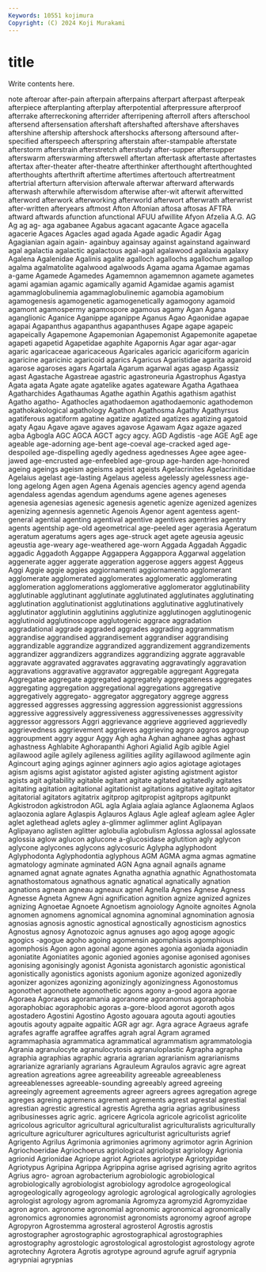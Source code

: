 ```yaml
---
Keywords: 10551 kojimura
Copyright: (C) 2024 Koji Murakami
---
```


# title

Write contents here.



note afteroar after-pain afterpain afterpains afterpart
afterpast afterpeak afterpiece afterplanting afterplay afterpotential afterpressure afterproof afterrake afterreckoning
afterrider afterripening afterroll afters afterschool aftersend aftersensation aftershaft aftershafted aftershave
aftershaves aftershine aftership aftershock aftershocks aftersong aftersound after-specified afterspeech afterspring
afterstain after-stampable afterstate afterstorm afterstrain afterstretch afterstudy after-supper aftersupper afterswarm
afterswarming afterswell aftertan aftertask aftertaste aftertastes aftertax after-theater after-theatre afterthinker
afterthought afterthoughted afterthoughts afterthrift aftertime aftertimes aftertouch aftertreatment aftertrial afterturn
aftervision afterwale afterwar afterward afterwards afterwash afterwhile afterwisdom afterwise after-wit
afterwit afterwitted afterword afterwork afterworking afterworld afterwort afterwrath afterwrist after-written
afteryears aftmost Afton Aftonian aftosa aftosas AFTRA aftward aftwards afunction
afunctional AFUU afwillite Afyon Afzelia A.G. AG Ag ag ag-
aga agabanee Agabus agacant agacante Agace agacella agacerie Agaces Agacles
agad agada Agade agadic Agadir Agag Agagianian again again- againbuy
againsay against againstand againward agal agalactia agalactic agalactous agal-agal agalawood
agalaxia agalaxy Agalena Agalenidae Agalinis agalite agalloch agallochs agallochum agallop
agalma agalmatolite agalwood agalwoods Agama agama Agamae agamas a-game Agamede
Agamedes Agamemnon agamemnon agamete agametes agami agamian agamic agamically agamid
Agamidae agamis agamist agammaglobulinemia agammaglobulinemic agamobia agamobium agamogenesis agamogenetic agamogenetically
agamogony agamoid agamont agamospermy agamospore agamous agamy Agan Agana aganglionic
Aganice Aganippe aganippe Aganus Agao Agaonidae agapae agapai Agapanthus agapanthus
agapanthuses Agape agape agapeic agapeically Agapemone Agapemonian Agapemonist Agapemonite agapetae
agapeti agapetid Agapetidae agaphite Agapornis Agar agar agar-agar agaric agaricaceae
agaricaceous Agaricales agaricic agariciform agaricin agaricine agaricinic agaricoid agarics Agaricus
Agaristidae agarita agaroid agarose agaroses agars Agartala Agarum agarwal agas
agasp Agassiz agast Agastache Agastreae agastric agastroneuria Agastrophus Agastya Agata
agata Agate agate agatelike agates agateware Agatha Agathaea Agatharchides Agathaumas
Agathe agathin Agathis agathism agathist Agatho agatho- Agathocles agathodaemon agathodaemonic
agathodemon agathokakological agathology Agathon Agathosma Agathy Agathyrsus agatiferous agatiform agatine
agatize agatized agatizes agatizing agatoid agaty Agau Agave agave agaves
agavose Agawam Agaz agaze agazed agba Agbogla AGC AGCA AGCT
agcy agcy. AGD Agdistis -age AGE AgE age ageable age-adorning
age-bent age-coeval age-cracked aged age-despoiled age-dispelling agedly agedness agednesses Agee
agee agee-jawed age-encrusted age-enfeebled age-group age-harden age-honored ageing ageings ageism
ageisms ageist ageists Agelacrinites Agelacrinitidae Agelaius agelast age-lasting Agelaus ageless
agelessly agelessness age-long agelong Agen agen Agena Agenais agencies agency
agend agenda agendaless agendas agendum agendums agene agenes ageneses agenesia
agenesias agenesic agenesis agenetic agenize agenized agenizes agenizing agennesis agennetic
Agenois Agenor agent agentess agent-general agential agenting agentival agentive agentives
agentries agentry agents agentship age-old ageometrical age-peeled ager agerasia Ageratum
ageratum ageratums agers ages age-struck aget agete ageusia ageusic ageustia
age-weary age-weathered age-worn Aggada Aggadah Aggadic aggadic Aggadoth Aggappe Aggappera
Aggappora Aggarwal aggelation aggenerate agger aggerate aggeration aggerose aggers aggest
Aggeus Aggi Aggie aggie aggies aggiornamenti aggiornamento agglomerant agglomerate agglomerated
agglomerates agglomeratic agglomerating agglomeration agglomerations agglomerative agglomerator agglutinability agglutinable agglutinant
agglutinate agglutinated agglutinates agglutinating agglutination agglutinationist agglutinations agglutinative agglutinatively agglutinator
agglutinin agglutinins agglutinize agglutinogen agglutinogenic agglutinoid agglutinoscope agglutogenic aggrace aggradation
aggradational aggrade aggraded aggrades aggrading aggrammatism aggrandise aggrandised aggrandisement aggrandiser
aggrandising aggrandizable aggrandize aggrandized aggrandizement aggrandizements aggrandizer aggrandizers aggrandizes aggrandizing
aggrate aggravable aggravate aggravated aggravates aggravating aggravatingly aggravation aggravations aggravative
aggravator aggregable aggregant Aggregata Aggregatae aggregate aggregated aggregately aggregateness aggregates
aggregating aggregation aggregational aggregations aggregative aggregatively aggregato- aggregator aggregatory aggrege
aggress aggressed aggresses aggressing aggression aggressionist aggressions aggressive aggressively aggressiveness
aggressivenesses aggressivity aggressor aggressors Aggri aggrievance aggrieve aggrieved aggrievedly aggrievedness
aggrievement aggrieves aggrieving aggro aggros aggroup aggroupment aggry aggur Aggy
Agh agha Aghan aghanee aghas aghast aghastness Aghlabite Aghorapanthi Aghori
Agialid Agib agible Agiel agilawood agile agilely agileness agilities agility
agillawood agilmente agin Agincourt aging agings aginner aginners agio agios
agiotage agiotages agism agisms agist agistator agisted agister agisting agistment
agistor agists agit agitability agitable agitant agitate agitated agitatedly agitates
agitating agitation agitational agitationist agitations agitative agitato agitator agitatorial agitators
agitatrix agitprop agitpropist agitprops agitpunkt Agkistrodon agkistrodon AGL agla Aglaia
aglaia aglance Aglaonema Aglaos aglaozonia aglare Aglaspis Aglauros Aglaus Agle
agleaf agleam aglee Agler aglet aglethead aglets agley a-glimmer aglimmer
aglint Aglipayan Aglipayano aglisten aglitter aglobulia aglobulism Aglossa aglossal aglossate
aglossia aglow aglucon aglucone a-glucosidase aglutition agly aglycon aglycone aglycones
aglycons aglycosuric Aglypha aglyphodont Aglyphodonta Aglyphodontia aglyphous AGM AGMA agma
agmas agmatine agmatology agminate agminated AGN Agna agnail agnails agname
agnamed agnat agnate agnates Agnatha agnathia agnathic Agnathostomata agnathostomatous agnathous
agnatic agnatical agnatically agnation agnations agnean agneau agneaux agnel Agnella
Agnes Agnese Agness Agnesse Agneta Agnew Agni agnification agnition agnize
agnized agnizes agnizing Agnoetae Agnoete Agnoetism agnoiology Agnoite agnoites Agnola
agnomen agnomens agnomical agnomina agnominal agnomination agnosia agnosias agnosis agnostic
agnostical agnostically agnosticism agnostics Agnostus agnosy Agnotozoic agnus agnuses ago
agog agoge agogic agogics -agogue agoho agoing agomensin agomphiasis agomphious
agomphosis Agon agon agonal agone agones agonia agoniada agoniadin agoniatite
Agoniatites agonic agonied agonies agonise agonised agonises agonising agonisingly agonist
Agonista agonistarch agonistic agonistical agonistically agonistics agonists agonium agonize agonized
agonizedly agonizer agonizes agonizing agonizingly agonizingness Agonostomus agonothet agonothete agonothetic
agons agony a-good agora agorae Agoraea Agoraeus agoramania agoranome agoranomus
agoraphobia agoraphobiac agoraphobic agoras a-gore-blood agorot agoroth agos agostadero Agostini
Agostino Agosto agouara agouta agouti agouties agoutis agouty agpaite agpaitic
AGR agr agr. Agra agrace Agraeus agrafe agrafes agraffe agraffee
agraffes agrah agral Agram agramed agrammaphasia agrammatica agrammatical agrammatism agrammatologia
Agrania agranulocyte agranulocytosis agranuloplastic Agrapha agrapha agraphia agraphias agraphic agraria
agrarian agrarianism agrarianisms agrarianize agrarianly agrarians Agrauleum Agraulos agravic agre
agreat agreation agreations agree agreeability agreeable agreeableness agreeablenesses agreeable-sounding agreeably
agreed agreeing agreeingly agreement agreements agreer agreers agrees agregation agrege
agreges agreing agremens agrement agrements agrest agrestal agrestial agrestian agrestic
agrestical agrestis Agretha agria agrias agribusiness agribusinesses agric agric. agricere
Agricola agricole agricolist agricolite agricolous agricultor agricultural agriculturalist agriculturalists agriculturally
agriculture agriculturer agricultures agriculturist agriculturists agrief Agrigento Agrilus Agrimonia agrimonies
agrimony agrimotor agrin Agrinion Agriochoeridae Agriochoerus agriological agriologist agriology Agrionia
agrionid Agrionidae Agriope agriot Agriotes agriotype Agriotypidae Agriotypus Agripina Agrippa
Agrippina agrise agrised agrising agrito agritos Agrius agro- agroan agrobacterium
agrobiologic agrobiological agrobiologically agrobiologist agrobiology agrodolce agrogeological agrogeologically agrogeology agrologic
agrological agrologically agrologies agrologist agrology agrom agromania Agromyza agromyzid Agromyzidae
agron agron. agronome agronomial agronomic agronomical agronomically agronomics agronomies agronomist
agronomists agronomy agroof agrope Agropyron Agrostemma agrosteral agrosterol Agrostis agrostis
agrostographer agrostographic agrostographical agrostographies agrostography agrostologic agrostological agrostologist agrostology agrote
agrotechny Agrotera Agrotis agrotype aground agrufe agruif agrypnia agrypniai agrypnias
